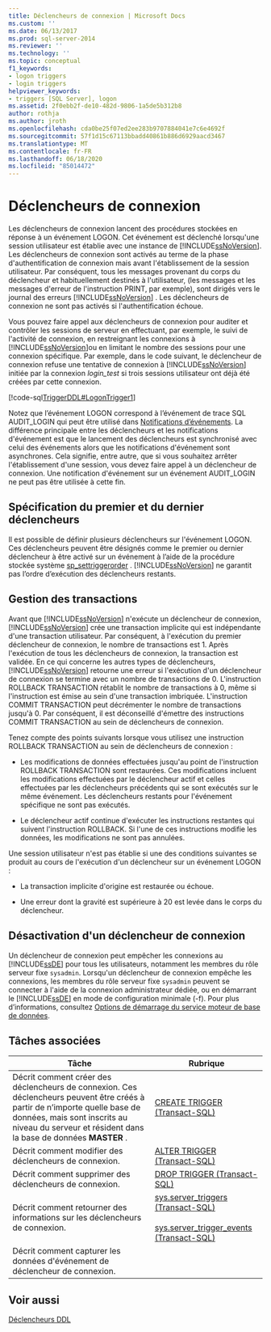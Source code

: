 ```yaml
---
title: Déclencheurs de connexion | Microsoft Docs
ms.custom: ''
ms.date: 06/13/2017
ms.prod: sql-server-2014
ms.reviewer: ''
ms.technology: ''
ms.topic: conceptual
f1_keywords:
- logon triggers
- login triggers
helpviewer_keywords:
- triggers [SQL Server], logon
ms.assetid: 2f0ebb2f-de10-482d-9806-1a5de5b312b8
author: rothja
ms.author: jroth
ms.openlocfilehash: cda0be25f07ed2ee283b9707884041e7c6e4692f
ms.sourcegitcommit: 57f1d15c67113bbadd40861b886d6929aacd3467
ms.translationtype: MT
ms.contentlocale: fr-FR
ms.lasthandoff: 06/18/2020
ms.locfileid: "85014472"
---
```

# <a name="logon-triggers"></a>Déclencheurs de connexion
  Les déclencheurs de connexion lancent des procédures stockées en réponse à un événement LOGON. Cet événement est déclenché lorsqu'une session utilisateur est établie avec une instance de [!INCLUDE[ssNoVersion](../../includes/ssnoversion-md.md)]. Les déclencheurs de connexion sont activés au terme de la phase d'authentification de connexion mais avant l'établissement de la session utilisateur. Par conséquent, tous les messages provenant du corps du déclencheur et habituellement destinés à l'utilisateur, (les messages et les messages d'erreur de l'instruction PRINT, par exemple), sont dirigés vers le journal des erreurs [!INCLUDE[ssNoVersion](../../includes/ssnoversion-md.md)] . Les déclencheurs de connexion ne sont pas activés si l'authentification échoue.  
  
 Vous pouvez faire appel aux déclencheurs de connexion pour auditer et contrôler les sessions de serveur en effectuant, par exemple, le suivi de l'activité de connexion, en restreignant les connexions à [!INCLUDE[ssNoVersion](../../includes/ssnoversion-md.md)]ou en limitant le nombre des sessions pour une connexion spécifique. Par exemple, dans le code suivant, le déclencheur de connexion refuse une tentative de connexion à [!INCLUDE[ssNoVersion](../../includes/ssnoversion-md.md)] initiée par la connexion *login_test* si trois sessions utilisateur ont déjà été créées par cette connexion.  
  
 [!code-sql[TriggerDDL#LogonTrigger1](../../snippets/tsql/SQL14/tsql/triggerddl/transact-sql/snippet_create_alter_drop_trigger.sql#logontrigger1)]  
  
 Notez que l’événement LOGON correspond à l’événement de trace SQL AUDIT_LOGIN qui peut être utilisé dans [Notifications d’événements](../service-broker/event-notifications.md). La différence principale entre les déclencheurs et les notifications d'événement est que le lancement des déclencheurs est synchronisé avec celui des événements alors que les notifications d'événement sont asynchrones. Cela signifie, entre autre, que si vous souhaitez arrêter l'établissement d'une session, vous devez faire appel à un déclencheur de connexion. Une notification d'événement sur un événement AUDIT_LOGIN ne peut pas être utilisée à cette fin.  
  
## <a name="specifying-first-and-last-trigger"></a>Spécification du premier et du dernier déclencheurs  
 Il est possible de définir plusieurs déclencheurs sur l'événement LOGON. Ces déclencheurs peuvent être désignés comme le premier ou dernier déclencheur à être activé sur un événement à l’aide de la procédure stockée système [sp_settriggerorder](/sql/relational-databases/system-stored-procedures/sp-settriggerorder-transact-sql) . [!INCLUDE[ssNoVersion](../../includes/ssnoversion-md.md)] ne garantit pas l’ordre d’exécution des déclencheurs restants.  
  
## <a name="managing-transactions"></a>Gestion des transactions  
 Avant que [!INCLUDE[ssNoVersion](../../includes/ssnoversion-md.md)] n'exécute un déclencheur de connexion, [!INCLUDE[ssNoVersion](../../includes/ssnoversion-md.md)] crée une transaction implicite qui est indépendante d'une transaction utilisateur. Par conséquent, à l'exécution du premier déclencheur de connexion, le nombre de transactions est 1. Après l'exécution de tous les déclencheurs de connexion, la transaction est validée. En ce qui concerne les autres types de déclencheurs, [!INCLUDE[ssNoVersion](../../includes/ssnoversion-md.md)] retourne une erreur si l'exécution d'un déclencheur de connexion se termine avec un nombre de transactions de 0. L'instruction ROLLBACK TRANSACTION rétablit le nombre de transactions à 0, même si l'instruction est émise au sein d'une transaction imbriquée. L'instruction COMMIT TRANSACTION peut décrémenter le nombre de transactions jusqu'à 0. Par conséquent, il est déconseillé d'émettre des instructions COMMIT TRANSACTION au sein de déclencheurs de connexion.  
  
 Tenez compte des points suivants lorsque vous utilisez une instruction ROLLBACK TRANSACTION au sein de déclencheurs de connexion :  
  
-   Les modifications de données effectuées jusqu'au point de l'instruction ROLLBACK TRANSACTION sont restaurées. Ces modifications incluent les modifications effectuées par le déclencheur actif et celles effectuées par les déclencheurs précédents qui se sont exécutés sur le même événement. Les déclencheurs restants pour l'événement spécifique ne sont pas exécutés.  
  
-   Le déclencheur actif continue d'exécuter les instructions restantes qui suivent l'instruction ROLLBACK. Si l'une de ces instructions modifie les données, les modifications ne sont pas annulées.  
  
 Une session utilisateur n'est pas établie si une des conditions suivantes se produit au cours de l'exécution d'un déclencheur sur un événement LOGON :  
  
-   La transaction implicite d'origine est restaurée ou échoue.  
  
-   Une erreur dont la gravité est supérieure à 20 est levée dans le corps du déclencheur.  
  
## <a name="disabling-a-logon-trigger"></a>Désactivation d'un déclencheur de connexion  
 Un déclencheur de connexion peut empêcher les connexions au [!INCLUDE[ssDE](../../../includes/ssde-md.md)] pour tous les utilisateurs, notamment les membres du rôle serveur fixe `sysadmin`. Lorsqu'un déclencheur de connexion empêche les connexions, les membres du rôle serveur fixe `sysadmin` peuvent se connecter à l'aide de la connexion administrateur dédiée, ou en démarrant le [!INCLUDE[ssDE](../../../includes/ssde-md.md)] en mode de configuration minimale (-f). Pour plus d’informations, consultez [Options de démarrage du service moteur de base de données](../../database-engine/configure-windows/database-engine-service-startup-options.md).  
  
## <a name="related-tasks"></a>Tâches associées  
  
|Tâche|Rubrique|  
|----------|-----------|  
|Décrit comment créer des déclencheurs de connexion. Ces déclencheurs peuvent être créés à partir de n’importe quelle base de données, mais sont inscrits au niveau du serveur et résident dans la base de données **MASTER** .|[CREATE TRIGGER &#40;Transact-SQL&#41;](/sql/t-sql/statements/create-trigger-transact-sql)|  
|Décrit comment modifier des déclencheurs de connexion.|[ALTER TRIGGER &#40;Transact-SQL&#41;](/sql/t-sql/statements/alter-trigger-transact-sql)|  
|Décrit comment supprimer des déclencheurs de connexion.|[DROP TRIGGER &#40;Transact-SQL&#41;](/sql/t-sql/statements/drop-trigger-transact-sql)|  
|Décrit comment retourner des informations sur les déclencheurs de connexion.|[sys.server_triggers &#40;Transact-SQL&#41;](/sql/relational-databases/system-catalog-views/sys-server-triggers-transact-sql)<br /><br /> [sys.server_trigger_events &#40;Transact-SQL&#41;](/sql/relational-databases/system-catalog-views/sys-server-trigger-events-transact-sql)|  
|Décrit comment capturer les données d'événement de déclencheur de connexion.||  
  
## <a name="see-also"></a>Voir aussi  
 [Déclencheurs DDL](../triggers/ddl-triggers.md)  
  
  

